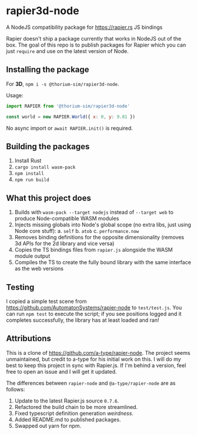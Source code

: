 # rapier3d-node

A NodeJS compatibility package for https://rapier.rs JS bindings

Rapier doesn't ship a package currently that works in NodeJS out of the box. The goal of this repo is to publish packages for Rapier which you can just `require` and use on the latest version of Node.

## Installing the package

For **3D**, `npm i -s @thorium-sim/rapier3d-node`.

Usage:

```js
import RAPIER from '@thorium-sim/rapier3d-node'

const world = new RAPIER.World({ x: 0, y: 9.81 })
```

No async import or `await RAPIER.init()` is required.

## Building the packages

1. Install Rust
2. `cargo install wasm-pack`
3. `npm install`
4. `npm run build`

## What this project does

1. Builds with `wasm-pack --target nodejs` instead of `--target web` to produce Node-compatible WASM modules
2. Injects missing globals into Node's global scope (no extra libs, just using Node core stuff):
   a. `self`
   b. `atob`
   c. `performance.now`
3. Removes binding definitions for the opposite dimensionality (removes 3d APIs for the 2d library and vice versa)
4. Copies the TS bindings files from `rapier.js` alongside the WASM module output
5. Compiles the TS to create the fully bound library with the same interface as the web versions

## Testing

I copied a simple test scene from https://github.com/AutomatonSystems/rapier-node to `test/test.js`. You can run `npm test` to execute the script; if you see positions logged and it completes successfully, the library has at least loaded and ran!

## Attributions

This is a clone of https://github.com/a-type/rapier-node. The project seems unmaintained, but credit to a-type for his initial work on this. I will do my best to keep this project in sync with Rapier.js. If I'm behind a version, feel free to open an issue and I will get it updated.

The differences between `rapier-node` and `@a-type/rapier-node` are as follows:

1. Update to the latest Rapier.js source `0.7.6`.
2. Refactored the build chain to be more streamlined.
3. Fixed typescript definition generation _weirdness_.
4. Added README.md to published packages.
5. Swapped out yarn for npm.